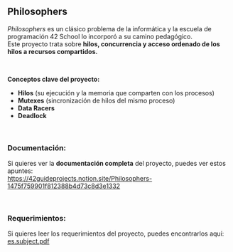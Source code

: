 ## Philosophers

*Philosophers* es un clásico problema de la informática y la escuela de programación 42 School lo incorporó a su camino pedagógico. <br>
Este proyecto trata sobre **hilos, concurrencia y acceso ordenado de los hilos a recursos compartidos.**

<br> 

**Conceptos clave del proyecto:**
- **Hilos** (su ejecución y la memoria que comparten con los procesos)
- **Mutexes**  (sincronización de hilos del mismo proceso)
- **Data Racers**
- **Deadlock**

<br>

### Documentación:
Si quieres ver la **documentación completa** del proyecto, puedes ver estos apuntes: <br> 
https://42guideprojects.notion.site/Philosophers-1475f759901f812388b4d73c8d3e1332

<br>

### Requerimientos:
Si quieres leer los requerimientos del proyecto, puedes encontrarlos aquí: <br> 
[es.subject.pdf](https://github.com/user-attachments/files/17885532/es.subject.pdf)

